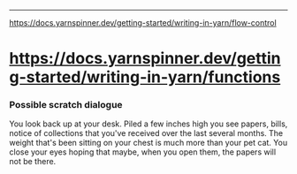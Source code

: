 ---
https://docs.yarnspinner.dev/getting-started/writing-in-yarn/flow-control

https://docs.yarnspinner.dev/getting-started/writing-in-yarn/functions
===

### Possible scratch dialogue
You look back up at your desk.
Piled a few inches high
you see papers, bills, notice of collections
that you've received over the last several months.
The weight that's been sitting on your chest
is much more than your pet cat.
You close your eyes
hoping that maybe, when you open them,
the papers will not be there.
